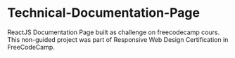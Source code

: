 # Technical-Documentation-Page
ReactJS Documentation Page  built as challenge on freecodecamp cours. This non-guided project was part of Responsive Web Design Certification in FreeCodeCamp.
